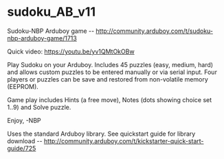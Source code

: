 # sudoku_AB_v11
Sudoku-NBP Arduboy game -- http://community.arduboy.com/t/sudoku-nbp-arduboy-game/1713

Quick video: https://youtu.be/yv1QMtOkOBw

Play Sudoku on your Arduboy. Includes 45 puzzles (easy, medium, hard) and allows custom puzzles to be entered manually or via serial input. Four players or puzzles can be save and restored from non-volatile memory (EEPROM).

Game play includes Hints (a free move), Notes (dots showing choice set 1..9) and Solve puzzle.

Enjoy,
-NBP

Uses the standard Arduboy library. 
See quickstart guide for library download -- http://community.arduboy.com/t/kickstarter-quick-start-guide/725

